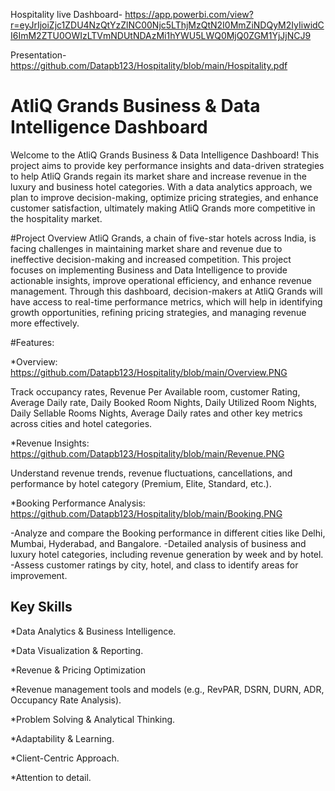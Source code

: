 Hospitality live Dashboard- https://app.powerbi.com/view?r=eyJrIjoiZjc1ZDU4NzQtYzZlNC00Njc5LThjMzQtN2I0MmZiNDQyM2IyIiwidCI6ImM2ZTU0OWIzLTVmNDUtNDAzMi1hYWU5LWQ0MjQ0ZGM1YjJjNCJ9

Presentation- https://github.com/Datapb123/Hospitality/blob/main/Hospitality.pdf


# AtliQ Grands Business & Data Intelligence Dashboard

Welcome to the AtliQ Grands Business & Data Intelligence Dashboard! This project aims to provide key performance insights and data-driven strategies to help AtliQ Grands regain its market share and increase revenue in the luxury and business hotel categories. With a data analytics approach, we plan to improve decision-making, optimize pricing strategies, and enhance customer satisfaction, ultimately making AtliQ Grands more competitive in the hospitality market.

#Project Overview
AtliQ Grands, a chain of five-star hotels across India, is facing challenges in maintaining market share and revenue due to ineffective decision-making and increased competition. This project focuses on implementing Business and Data Intelligence to provide actionable insights, improve operational efficiency, and enhance revenue management. Through this dashboard, decision-makers at AtliQ Grands will have access to real-time performance metrics, which will help in identifying growth opportunities, refining pricing strategies, and managing revenue more effectively.

#Features:

*Overview: https://github.com/Datapb123/Hospitality/blob/main/Overview.PNG

Track occupancy rates, Revenue Per Available room, customer Rating, Average Daily rate, Daily Booked Room Nights, Daily Utilized Room Nights, Daily Sellable Rooms Nights, Average Daily rates and other key metrics across cities and hotel categories.

*Revenue Insights: https://github.com/Datapb123/Hospitality/blob/main/Revenue.PNG

Understand revenue trends, revenue fluctuations, cancellations, and performance by hotel category (Premium, Elite, Standard, etc.).

*Booking Performance Analysis: https://github.com/Datapb123/Hospitality/blob/main/Booking.PNG

-Analyze and compare the Booking performance in different cities like Delhi, Mumbai, Hyderabad, and Bangalore.
-Detailed analysis of business and luxury hotel categories, including revenue generation by week and by hotel.
-Assess customer ratings by city, hotel, and class to identify areas for improvement.


## Key Skills

*Data Analytics & Business Intelligence.

*Data Visualization & Reporting.

*Revenue & Pricing Optimization

*Revenue management tools and models (e.g., RevPAR, DSRN, DURN, ADR, Occupancy Rate Analysis).

*Problem Solving & Analytical Thinking.

*Adaptability & Learning.

*Client-Centric Approach.

*Attention to detail.
